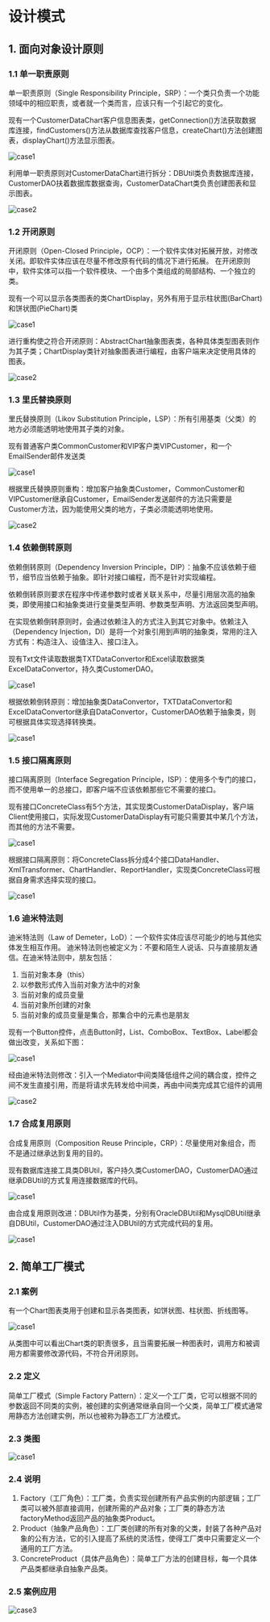# 设计模式

## 1. 面向对象设计原则

### 1.1 单一职责原则

单一职责原则（Single Responsibility Principle，SRP）：一个类只负责一个功能领域中的相应职责，或者就一个类而言，应该只有一个引起它的变化。

现有一个CustomerDataChart客户信息图表类，getConnection()方法获取数据库连接，findCustomers()方法从数据库查找客户信息，createChart()方法创建图表，displayChart()方法显示图表。

![case1](img/principle/srp/case1.png)

利用单一职责原则对CustomerDataChart进行拆分：DBUtil类负责数据库连接，CustomerDAO扶着数据库数据查询，CustomerDataChart类负责创建图表和显示图表。

![case2](img/principle/srp/case2.png)

### 1.2 开闭原则

开闭原则（Open-Closed Principle，OCP）：一个软件实体对拓展开放，对修改关闭。即软件实体应该在尽量不修改原有代码的情况下进行拓展。
在开闭原则中，软件实体可以指一个软件模块、一个由多个类组成的局部结构、一个独立的类。

现有一个可以显示各类图表的类ChartDisplay，另外有用于显示柱状图(BarChart)和饼状图(PieChart)类

![case1](img/principle/ocp/case1.png)

进行重构使之符合开闭原则：AbstractChart抽象图表类，各种具体类型图表则作为其子类；ChartDisplay类针对抽象图表进行编程，由客户端来决定使用具体的图表。

![case2](img/principle/ocp/case2.png)

### 1.3 里氏替换原则

里氏替换原则（Likov Substitution Principle，LSP）：所有引用基类（父类）的地方必须能透明地使用其子类的对象。

现有普通客户类CommonCustomer和VIP客户类VIPCustomer，和一个EmailSender邮件发送类

![case1](img/principle/lsp/case1.png)

根据里氏替换原则重构：增加客户抽象类Customer，CommonCustomer和VIPCustomer继承自Customer，EmailSender发送邮件的方法只需要是Customer方法，因为能使用父类的地方，子类必须能透明地使用。

![case2](img/principle/lsp/case2.png)

### 1.4 依赖倒转原则

依赖倒转原则（Dependency Inversion Principle，DIP）：抽象不应该依赖于细节，细节应当依赖于抽象。即针对接口编程，而不是针对实现编程。

依赖倒转原则要求在程序中传递参数时或者关联关系中，尽量引用层次高的抽象类，即使用接口和抽象类进行变量类型声明、参数类型声明、方法返回类型声明。

在实现依赖倒转原则时，会通过依赖注入的方式注入到其它对象中。依赖注入（Dependency Injection，DI）是将一个对象引用到声明的抽象类，常用的注入方式有：构造注入、设值注入、接口注入。

现有Txt文件读取数据类TXTDataConvertor和Excel读取数据类ExcelDataConvertor，持久类CustomerDAO。

![case1](img/principle/dip/case1.png)

根据依赖倒转原则：增加抽象类DataConvertor，TXTDataConvertor和ExcelDataConvertor继承自DataConvertor，CustomerDAO依赖于抽象类，则可根据具体实现选择转换类。

![case1](img/principle/dip/case2.png)

### 1.5 接口隔离原则

接口隔离原则（Interface Segregation Principle，ISP）：使用多个专门的接口，而不使用单一的总接口，即客户端不应该依赖那些它不需要的接口。

现有接口ConcreteClass有5个方法，其实现类CustomerDataDisplay，客户端Client使用接口，实际发现CustomerDataDisplay有可能只需要其中某几个方法，而其他的方法不需要。

![case1](img/principle/isp/case1.png)

根据接口隔离原则：将ConcreteClass拆分成4个接口DataHandler、XmlTransformer、ChartHandler、ReportHandler，实现类ConcreteClass可根据自身需求选择实现的接口。

![case1](img/principle/isp/case2.png)

### 1.6 迪米特法则

迪米特法则（Law of Demeter，LoD）：一个软件实体应该尽可能少的地与其他实体发生相互作用。
迪米特法则也被定义为：不要和陌生人说话、只与直接朋友通信。在迪米特法则中，朋友包括：
1. 当前对象本身（this）
2. 以参数形式传入当前对象方法中的对象
3. 当前对象的成员变量
4. 当前对象所创建的对象
5. 当前对象的成员变量是集合，那集合中的元素也是朋友

现有一个Button控件，点击Button时，List、ComboBox、TextBox、Label都会做出改变，关系如下图：

![case1](img/principle/lod/case1.png)

经由迪米特法则修改：引入一个Mediator中间类降低组件之间的耦合度，控件之间不发生直接引用，而是将请求先转发给中间类，再由中间类完成其它组件的调用

![case2](img/principle/lod/case2.png)

### 1.7 合成复用原则

合成复用原则（Composition Reuse Principle，CRP）：尽量使用对象组合，而不是通过继承达到复用的目的。

现有数据库连接工具类DBUtil，客户持久类CustomerDAO，CustomerDAO通过继承DBUtil的方式复用连接数据库的代码。

![case1](img/principle/crp/case1.png)

由合成复用原则改进：DBUtil作为基类，分别有OracleDBUtil和MysqlDBUtil继承自DBUtil，CustomerDAO通过注入DBUtil的方式完成代码的复用。

![case1](img/principle/crp/case2.png)

## 2. 简单工厂模式

### 2.1 案例

有一个Chart图表类用于创建和显示各类图表，如饼状图、柱状图、折线图等。

![case1](img/simplefactory/case1.png)

从类图中可以看出Chart类的职责很多，且当需要拓展一种图表时，调用方和被调用方都需要修改源代码，不符合开闭原则。

### 2.2 定义

简单工厂模式（Simple Factory Pattern）：定义一个工厂类，它可以根据不同的参数返回不同类的实例，被创建的实例通常继承自同一个父类，简单工厂模式通常用静态方法创建实例，所以也被称为静态工厂方法模式。

### 2.3 类图

![case1](img/simplefactory/case2.png)

### 2.4 说明

1. Factory（工厂角色）：工厂类，负责实现创建所有产品实例的内部逻辑；工厂类可以被外部直接调用，创建所需的产品对象；工厂类的静态方法factoryMethod返回产品的抽象类Product。
2. Product（抽象产品角色）：工厂类创建的所有对象的父类，封装了各种产品对象的公有方法，它的引入提高了系统的灵活性，使得工厂类中只需要定义一个通用的工厂方法。
3. ConcreteProduct（具体产品角色）：简单工厂方法的创建目标，每一个具体产品类都继承自抽象产品类。

### 2.5 案例应用

![case3](img/simplefactory/case3.png)
